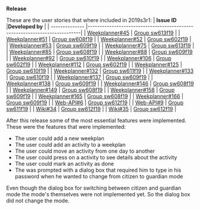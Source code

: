  **Release**

These are the user stories that where included in 2019s3r1:
| **Issue ID**   |**Developed by**                                                            |
| -------------- |---------------------------------------------------------------------------|
| [Weekplanner#45](https://github.com/aau-giraf/weekplanner/issues/45) | [Group sw613f19](https://github.com/orgs/aau-giraf/teams/sw613f19)                |
| [Weekplanner#51](https://github.com/aau-giraf/weekplanner/issues/51) | [Group sw608f19](https://github.com/orgs/aau-giraf/teams/sw608f19)                |
| [Weekplanner#52](https://github.com/aau-giraf/weekplanner/issues/52) | [Group sw602f19](https://github.com/orgs/aau-giraf/teams/sw602f19)                |
| [Weekplanner#53](https://github.com/aau-giraf/weekplanner/issues/53) | [Group sw609f19](https://github.com/orgs/aau-giraf/teams/sw609f19)                |
| [Weekplanner#75](https://github.com/aau-giraf/weekplanner/issues/75) | [Group sw613f19](https://github.com/orgs/aau-giraf/teams/sw613f19)                |
| [Weekplanner#85](https://github.com/aau-giraf/weekplanner/issues/85) | [Group sw608f19](https://github.com/orgs/aau-giraf/teams/sw608f19)                |
| [Weekplanner#88](https://github.com/aau-giraf/weekplanner/issues/88) | [Group sw609f19](https://github.com/orgs/aau-giraf/teams/sw609f19)                |
| [Weekplanner#92](https://github.com/aau-giraf/weekplanner/issues/92) | [Group sw610f19](https://github.com/orgs/aau-giraf/teams/sw610f19)                |
| [Weekplanner#106](https://github.com/aau-giraf/weekplanner/issues/106) | [Group sw602f19](https://github.com/orgs/aau-giraf/teams/sw602f19)                |
| [Weekplanner#112](https://github.com/aau-giraf/weekplanner/issues/112) | [Group sw602f19](https://github.com/orgs/aau-giraf/teams/sw602f19)                |
| [Weekplanner#125](https://github.com/aau-giraf/weekplanner/issues/125) | [Group sw610f19](https://github.com/orgs/aau-giraf/teams/sw610f19)                |
| [Weekplanner#132](https://github.com/aau-giraf/weekplanner/issues/132) | [Group sw611f19](https://github.com/orgs/aau-giraf/teams/sw611f19)                |
| [Weekplanner#133](https://github.com/aau-giraf/weekplanner/issues/133) | [Group sw610f19](https://github.com/orgs/aau-giraf/teams/sw610f19)                |
| [Weekplanner#137](https://github.com/aau-giraf/weekplanner/issues/137) | [Group sw609f19](https://github.com/orgs/aau-giraf/teams/sw609f19)                |
| [Weekplanner#138](https://github.com/aau-giraf/weekplanner/issues/138) | [Group sw609f19](https://github.com/orgs/aau-giraf/teams/sw609f19)                |
| [Weekplanner#146](https://github.com/aau-giraf/weekplanner/issues/146) | [Group sw608f19](https://github.com/orgs/aau-giraf/teams/sw608f19)                |
| [Weekplanner#149](https://github.com/aau-giraf/weekplanner/issues/149) | [Group sw608f19](https://github.com/orgs/aau-giraf/teams/sw608f19)                |
| [Weekplanner#158](https://github.com/aau-giraf/weekplanner/issues/158) | [Group sw609f19](https://github.com/orgs/aau-giraf/teams/sw609f19)                |
| [Weekplanner#165](https://github.com/aau-giraf/weekplanner/issues/165) | [Group sw608f19](https://github.com/orgs/aau-giraf/teams/sw608f19)                |
| [Weekplanner#166](https://github.com/aau-giraf/weekplanner/issues/166) | [Group sw609f19](https://github.com/orgs/aau-giraf/teams/sw609f19)                |
| [Web-API#6](https://github.com/aau-giraf/web-api/issues/6)           | [Group sw612f19](https://github.com/orgs/aau-giraf/teams/sw612f19)                |
| [Web-API#9](https://github.com/aau-giraf/web-api/issues/9)           | [Group sw611f19](https://github.com/orgs/aau-giraf/teams/sw611f19)                |
| [Wiki#34](https://github.com/aau-giraf/wiki/issues/34)           | [Group sw612f19](https://github.com/orgs/aau-giraf/teams/sw612f19)                |
| [Wiki#35](https://github.com/aau-giraf/wiki/issues/35)           | [Group sw612f19](https://github.com/orgs/aau-giraf/teams/sw612f19)                |

After this release some of the most essential features were implemented.
These were the features that were implemented:
* The user could add a new weekplan
* The user could add an activity to a weekplan
* The user could move an activity from one day to another
* The user could press on a activity to see details about the activity
* The user could mark an activity as done
* The was prompted with a dialog box that required him to type in his password when he wanted to change from citizen to guardian mode

Even though the dialog box for switching between citizen and guardian mode the mode's themselves were not implemented yet. So the dialog box did not change the mode.


